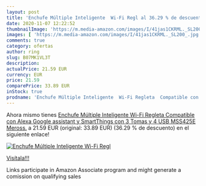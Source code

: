```yaml
---
layout: post
title: 'Enchufe Múltiple Inteligente  Wi-Fi Regl al 36.29 % de descuento'
date: 2020-11-07 12:22:52
thumbnailImage: 'https://m.media-amazon.com/images/I/41jas1CKRML._SL200_.jpg'
images: [ 'https://m.media-amazon.com/images/I/41jas1CKRML._SL200_.jpg' ]
comments: true
category: ofertas
author: ring
slug: B07MK1VL3T
description:
actualPrice: 21.59 EUR
currency: EUR
price: 21.59
comparePrice: 33.89 EUR
inStock: true
prodname: 'Enchufe Múltiple Inteligente  Wi-Fi Regleta  Compatible con Alexa  Google assistant y SmartThings  con 3 Tomas y 4 USB  MSS425E  Meross.'
---
```


Ahora mismo tienes [Enchufe Múltiple Inteligente  Wi-Fi Regleta  Compatible con Alexa  Google assistant y SmartThings  con 3 Tomas y 4 USB  MSS425E  Meross.](https://www.amazon.es/dp/B07MK1VL3T/?tag=tolees-21) a 21.59 EUR (original: 33.89 EUR) (36.29 %  de descuento) en el siguiente enlace!

[![Enchufe Múltiple Inteligente  Wi-Fi Regl](https://m.media-amazon.com/images/I/41jas1CKRML._SL200_.jpg)](https://www.amazon.es/dp/B07MK1VL3T/?tag=tolees-21)

[Visítala!!!](https://www.amazon.es/dp/B07MK1VL3T/?tag=tolees-21)

Links participate in Amazon Associate program and might generate a comission on qualifying sales
